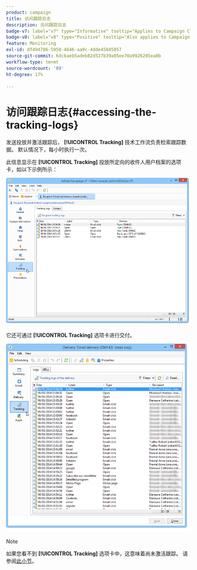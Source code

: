 ```yaml
---
product: campaign
title: 访问跟踪日志
description: 访问跟踪日志
badge-v7: label="v7" type="Informative" tooltip="Applies to Campaign Classic v7"
badge-v8: label="v8" type="Positive" tooltip="Also applies to Campaign v8"
feature: Monitoring
exl-id: df494786-5950-4646-aa9c-4dde45845057
source-git-commit: 6dc6aeb5adeb82d527b39a05ee70a9926205ea0b
workflow-type: tm+mt
source-wordcount: '89'
ht-degree: 17%

---
```


# 访问跟踪日志{#accessing-the-tracking-logs}



发送投放并激活跟踪后， **[!UICONTROL Tracking]** 技术工作流负责检索跟踪数据。 默认情况下，每小时执行一次。

此信息显示在 **[!UICONTROL Tracking]** 投放所定向的收件人用户档案的选项卡，如以下示例所示：

![](assets/s_ncs_user_select_tracking_tab_from_recipient.png)

它还可通过 **[!UICONTROL Tracking]** 选项卡进行交付。

![](assets/s_ncs_user_select_tracking_tab_from_del.png)

>[!NOTE]
>
>如果您看不到 **[!UICONTROL Tracking]** 选项卡中，这意味着尚未激活跟踪。 请参阅[此小节](how-to-configure-tracked-links.md)。
